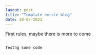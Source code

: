 ```yaml
---
layout: post
title: "Template eerste blog"
date: 28-07-2021
---
```


First rules, maybe there is more to come

```

Testng some code

```
